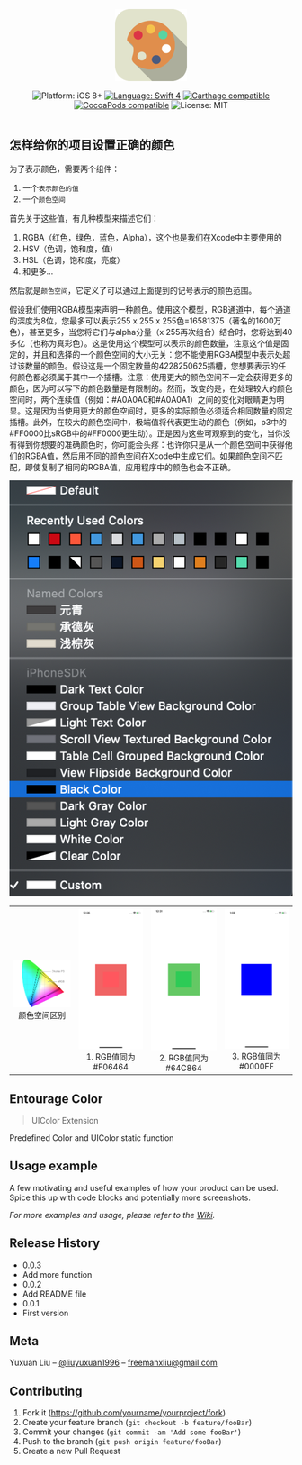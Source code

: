 <p align="center">
<img src="Entourage/images/Entourage.png">
</p>
<p align="center">
<img src="https://img.shields.io/badge/platform-iOS%208%2B-blue.svg?style=flat" alt="Platform: iOS 8+"/>
<a href="https://developer.apple.com/swift"><img src="https://img.shields.io/badge/language-Swift%204-orange.svg" alt="Language: Swift 4" /></a>
<a href="https://github.com/Carthage/Carthage"><img src="https://img.shields.io/badge/Carthage-compatible-4BC51D.svg?style=flat" alt="Carthage compatible" /></a>
<a href="https://cocoapods.org/pods/ChameleonFramework"><img src="https://cocoapod-badges.herokuapp.com/v/ChameleonFramework/badge.png" alt="CocoaPods compatible" /></a>
<img src="http://img.shields.io/badge/license-MIT-lightgrey.svg?style=flat" alt="License: MIT" /> <br><br>
</p>

## 怎样给你的项目设置正确的颜色


为了表示颜色，需要两个组件：
1. 一个`表示颜色的值`
2. 一个`颜色空间`

首先关于这些值，有几种模型来描述它们：
1. RGBA（红色，绿色，蓝色，Alpha），这个也是我们在Xcode中主要使用的
2. HSV（色调，饱和度，值）
3. HSL（色调，饱和度，亮度）
4. 和更多…

然后就是`颜色空间`，它定义了可以通过上面提到的记号表示的颜色范围。

假设我们使用RGBA模型来声明一种颜色。使用这个模型，RGB通道中，每个通道的深度为8位，您最多可以表示255 x 255 x 255色=16581375（著名的1600万色），甚至更多，当您将它们与alpha分量（x 255再次组合）结合时，您将达到40多亿（也称为真彩色）。这是使用这个模型可以表示的颜色数量，注意这个值是固定的，并且和选择的一个颜色空间的大小无关：您不能使用RGBA模型中表示处超过该数量的颜色。假设这是一个固定数量的4228250625插槽，您想要表示的任何颜色都必须属于其中一个插槽。注意：使用更大的颜色空间不一定会获得更多的颜色，因为可以写下的颜色数量是有限制的。然而，改变的是，在处理较大的颜色空间时，两个连续值（例如：#A0A0A0和#A0A0A1）之间的变化对眼睛更为明显。这是因为当使用更大的颜色空间时，更多的实际颜色必须适合相同数量的固定插槽。此外，在较大的颜色空间中，极端值将代表更生动的颜色（例如，p3中的#FF0000比sRGB中的#FF0000更生动）。正是因为这些可观察到的变化，当你没有得到你想要的准确颜色时，你可能会头疼：也许你只是从一个颜色空间中获得他们的RGBA值，然后用不同的颜色空间在Xcode中生成它们。如果颜色空间不匹配，即使复制了相同的RGBA值，应用程序中的颜色也会不正确。



![](Entourage/images/AttributesInspector.png)

<table><tr>
    <td >
        <center>
            <img src="Entourage/images/ColorSpace.png">颜色空间区别 
        </center>
    </td>
    <td >
        <center>
        <img src="Entourage/images/F06464.png">1. RGB值同为#F06464
        </center>
    </td>
    <td >
        <center>
        <img src="Entourage/images/64C864.png">2. RGB值同为#64C864
        </center>
    </td>
    <td >
        <center>
        <img src="Entourage/images/0000FF.png">3. RGB值同为#0000FF
        </center>
    </td>
</tr></table>




## Entourage Color
> UIColor Extension 

Predefined Color and UIColor static function 


## Usage example

A few motivating and useful examples of how your product can be used. Spice this up with code blocks and potentially more screenshots.

_For more examples and usage, please refer to the [Wiki][wiki]._



## Release History
* 0.0.3
* Add more function
* 0.0.2
* Add README file
* 0.0.1
* First version

## Meta
Yuxuan Liu  – [@liuyuxuan1996](https://twitter.com/dbader_org) – freemanxliu@gmail.com


## Contributing

1. Fork it (<https://github.com/yourname/yourproject/fork>)
2. Create your feature branch (`git checkout -b feature/fooBar`)
3. Commit your changes (`git commit -am 'Add some fooBar'`)
4. Push to the branch (`git push origin feature/fooBar`)
5. Create a new Pull Request

<!-- Markdown link & img dfn's -->
[npm-image]: https://img.shields.io/npm/v/datadog-metrics.svg?style=flat-square
[npm-url]: https://npmjs.org/package/datadog-metrics
[npm-downloads]: https://img.shields.io/npm/dm/datadog-metrics.svg?style=flat-square
[travis-image]: https://img.shields.io/travis/dbader/node-datadog-metrics/master.svg?style=flat-square
[travis-url]: https://travis-ci.org/dbader/node-datadog-metrics
[wiki]: https://github.com/yourname/yourproject/wiki

